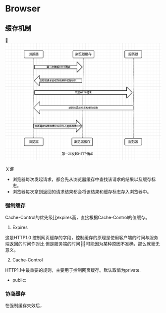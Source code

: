 # Browser

## 缓存机制

![avatar](./cache.png)

关键

- 浏览器每次发起请求，都会先从浏览器缓存中查找该请求的结果以及缓存标志。
- 浏览器每次拿到返回的请求结果都会将该结果和缓存标志存入浏览器中。

### 强制缓存

Cache-Control的优先级比expires高，直接根据Cache-Control的值缓存。

1. Expires

这是HTTP1.0 控制网页缓存的字段，控制缓存的原理是使用客户端的时间与服务端返回的时间作对比.但是服务端的时间可能因为某种原因不准确，那么就毫无意义。

2. Cache-Control

HTTP1.1中最重要的规则，主要用于控制网页缓存。默认取值为private.

- public: 

### 协商缓存

在强制缓存失效后，
